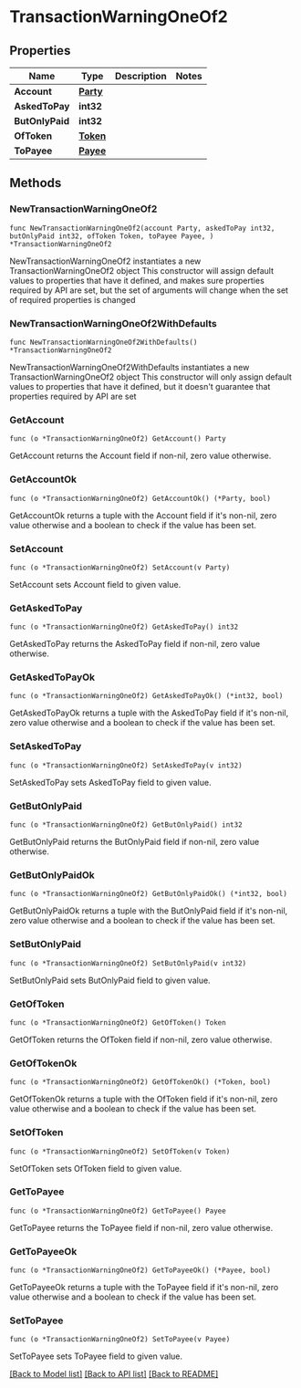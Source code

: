 # TransactionWarningOneOf2

## Properties

Name | Type | Description | Notes
------------ | ------------- | ------------- | -------------
**Account** | [**Party**](Party.md) |  | 
**AskedToPay** | **int32** |  | 
**ButOnlyPaid** | **int32** |  | 
**OfToken** | [**Token**](Token.md) |  | 
**ToPayee** | [**Payee**](Payee.md) |  | 

## Methods

### NewTransactionWarningOneOf2

`func NewTransactionWarningOneOf2(account Party, askedToPay int32, butOnlyPaid int32, ofToken Token, toPayee Payee, ) *TransactionWarningOneOf2`

NewTransactionWarningOneOf2 instantiates a new TransactionWarningOneOf2 object
This constructor will assign default values to properties that have it defined,
and makes sure properties required by API are set, but the set of arguments
will change when the set of required properties is changed

### NewTransactionWarningOneOf2WithDefaults

`func NewTransactionWarningOneOf2WithDefaults() *TransactionWarningOneOf2`

NewTransactionWarningOneOf2WithDefaults instantiates a new TransactionWarningOneOf2 object
This constructor will only assign default values to properties that have it defined,
but it doesn't guarantee that properties required by API are set

### GetAccount

`func (o *TransactionWarningOneOf2) GetAccount() Party`

GetAccount returns the Account field if non-nil, zero value otherwise.

### GetAccountOk

`func (o *TransactionWarningOneOf2) GetAccountOk() (*Party, bool)`

GetAccountOk returns a tuple with the Account field if it's non-nil, zero value otherwise
and a boolean to check if the value has been set.

### SetAccount

`func (o *TransactionWarningOneOf2) SetAccount(v Party)`

SetAccount sets Account field to given value.


### GetAskedToPay

`func (o *TransactionWarningOneOf2) GetAskedToPay() int32`

GetAskedToPay returns the AskedToPay field if non-nil, zero value otherwise.

### GetAskedToPayOk

`func (o *TransactionWarningOneOf2) GetAskedToPayOk() (*int32, bool)`

GetAskedToPayOk returns a tuple with the AskedToPay field if it's non-nil, zero value otherwise
and a boolean to check if the value has been set.

### SetAskedToPay

`func (o *TransactionWarningOneOf2) SetAskedToPay(v int32)`

SetAskedToPay sets AskedToPay field to given value.


### GetButOnlyPaid

`func (o *TransactionWarningOneOf2) GetButOnlyPaid() int32`

GetButOnlyPaid returns the ButOnlyPaid field if non-nil, zero value otherwise.

### GetButOnlyPaidOk

`func (o *TransactionWarningOneOf2) GetButOnlyPaidOk() (*int32, bool)`

GetButOnlyPaidOk returns a tuple with the ButOnlyPaid field if it's non-nil, zero value otherwise
and a boolean to check if the value has been set.

### SetButOnlyPaid

`func (o *TransactionWarningOneOf2) SetButOnlyPaid(v int32)`

SetButOnlyPaid sets ButOnlyPaid field to given value.


### GetOfToken

`func (o *TransactionWarningOneOf2) GetOfToken() Token`

GetOfToken returns the OfToken field if non-nil, zero value otherwise.

### GetOfTokenOk

`func (o *TransactionWarningOneOf2) GetOfTokenOk() (*Token, bool)`

GetOfTokenOk returns a tuple with the OfToken field if it's non-nil, zero value otherwise
and a boolean to check if the value has been set.

### SetOfToken

`func (o *TransactionWarningOneOf2) SetOfToken(v Token)`

SetOfToken sets OfToken field to given value.


### GetToPayee

`func (o *TransactionWarningOneOf2) GetToPayee() Payee`

GetToPayee returns the ToPayee field if non-nil, zero value otherwise.

### GetToPayeeOk

`func (o *TransactionWarningOneOf2) GetToPayeeOk() (*Payee, bool)`

GetToPayeeOk returns a tuple with the ToPayee field if it's non-nil, zero value otherwise
and a boolean to check if the value has been set.

### SetToPayee

`func (o *TransactionWarningOneOf2) SetToPayee(v Payee)`

SetToPayee sets ToPayee field to given value.



[[Back to Model list]](../README.md#documentation-for-models) [[Back to API list]](../README.md#documentation-for-api-endpoints) [[Back to README]](../README.md)


